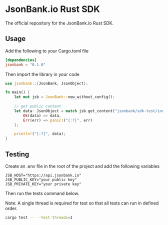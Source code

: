 # JsonBank.io Rust SDK

The official repository for the JsonBank.io Rust SDK.


## Usage

Add the following to your Cargo.toml file

```toml
[dependencies]
jsonbank = "0.1.0"
```

Then import the library in your code

```rust
use jsonbank::{JsonBank, JsonObject};

fn main() {
    let mut jsb = JsonBank::new_without_config();
   
    // get public content
    let data: JsonObject = match jsb.get_content("jsonbank/sdk-test/index.json") {
        Ok(data) => data,
        Err(err) => panic!("{:?}", err)
    };

    println!("{:?}", data);
}
```


## Testing
Create an .env file in the root of the project and add the following variables

```dotenv
JSB_HOST="https://api.jsonbank.io"
JSB_PUBLIC_KEY="your public key"
JSB_PRIVATE_KEY="your private key"
```

Then run the tests command below.

Note: A single thread is required for test so that all tests can run in defined order.
```bash
cargo test -- --test-threads=1
```